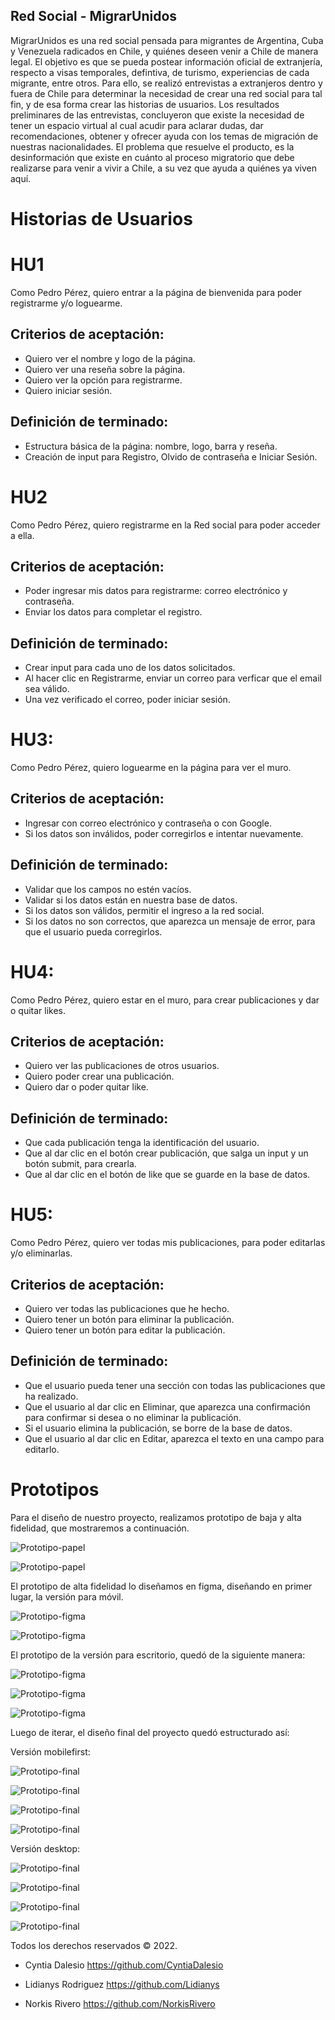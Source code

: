 ## Red Social - MigrarUnidos

MigrarUnidos es una red social pensada para migrantes de Argentina, Cuba y Venezuela radicados en Chile, y quiénes deseen venir a Chile de manera legal. El objetivo es que se pueda postear información oficial de extranjería, respecto a visas temporales, defintiva, de turismo, experiencias de cada migrante, entre otros. Para ello, se realizó entrevistas a extranjeros dentro y fuera de Chile para determinar la necesidad de crear una red social para tal fin, y de esa forma crear las historias de usuarios. Los resultados preliminares de las entrevistas, concluyeron que existe la necesidad de tener un espacio virtual al cual acudir para aclarar dudas, dar recomendaciones, obtener y ofrecer ayuda con los temas de migración de nuestras nacionalidades. El problema que resuelve el producto, es la desinformación que existe en cuánto al proceso migratorio que debe realizarse para venir a vivir a Chile, a su vez que ayuda a quiénes ya viven aquí. 


# Historias de Usuarios

# HU1
Como Pedro Pérez, quiero entrar a la página de bienvenida para poder registrarme y/o loguearme.

## Criterios de aceptación:

- Quiero ver el nombre y logo de la página.
- Quiero ver una reseña sobre la página.
- Quiero ver la opción para registrarme.
- Quiero iniciar sesión.

## Definición de terminado:

- Estructura básica de la página: nombre, logo, barra y reseña.
- Creación de input para Registro, Olvido de contraseña e Iniciar Sesión.


# HU2
Como Pedro Pérez, quiero registrarme en la Red social para poder acceder a ella.

## Criterios de aceptación:
- Poder ingresar mis datos para registrarme: correo electrónico y contraseña.
- Enviar los datos para completar el registro.

## Definición de terminado:
- Crear input para cada uno de los datos solicitados.
- Al hacer clic en Registrarme, enviar un correo para verficar que el email sea válido.
- Una vez verificado el correo, poder iniciar sesión.


# HU3:
Como Pedro Pérez, quiero loguearme en la página para ver el muro.

## Criterios de aceptación:

- Ingresar con correo electrónico y contraseña o con Google.
- Si los datos son inválidos, poder corregirlos e intentar nuevamente.

## Definición de terminado:

- Validar que los campos no estén vacíos.
- Validar si los datos están en nuestra base de datos.
- Si los datos son válidos, permitir el ingreso a la red social.
- Si los datos no son correctos, que aparezca un mensaje de error, para que el usuario pueda corregirlos.

# HU4:
Como Pedro Pérez, quiero estar en el muro, para crear publicaciones y dar o quitar likes.

## Criterios de aceptación:

- Quiero ver las publicaciones de otros usuarios.
- Quiero poder crear una publicación.
- Quiero dar o poder quitar like.

## Definición de terminado:

- Que cada publicación tenga la identificación del usuario.
- Que al dar clic en el botón crear publicación, que salga un input y un botón submit, para crearla.
- Que al dar clic en el botón de like que se guarde en la base de datos.


# HU5:
Como Pedro Pérez, quiero ver todas mis publicaciones, para poder editarlas y/o eliminarlas.

## Criterios de aceptación:

- Quiero ver todas las publicaciones que he hecho.
- Quiero tener un botón para eliminar la publicación.
- Quiero tener un botón para editar la publicación.

## Definición de terminado:

- Que el usuario pueda tener una sección con todas las publicaciones que ha realizado.
- Que el usuario al dar clic en Eliminar, que aparezca una confirmación para confirmar si desea o no eliminar la publicación.
- Si el usuario elimina la publicación, se borre de la base de datos.
- Que el usuario al dar clic en Editar, aparezca el texto en una campo para editarlo. 



# Prototipos

Para el diseño de nuestro proyecto, realizamos prototipo de baja y alta fidelidad, que mostraremos a continuación.

![Prototipo-papel](src/img/prototipoBajaFidelidad1.jpeg)


![Prototipo-papel](src/img/prototipoBajaFidelidad2.jpeg)

El prototipo de alta fidelidad lo diseñamos en figma, diseñando en primer lugar, la versión para móvil.


![Prototipo-figma](src/img/prototipoMobileFirst.png)

![Prototipo-figma](src/img/prototipoMobileFirst1.png)

El prototipo de la versión para escritorio, quedó de la siguiente manera:

![Prototipo-figma](src/img/prototipoDesktop.png)


![Prototipo-figma](src/img/prototipoDesktop1.png)


![Prototipo-figma](src/img/prototipoDesktop2.png)

Luego de iterar, el diseño final del proyecto quedó estructurado así:

Versión mobilefirst:

![Prototipo-final](src/img/proyectoMobilefirst.png)


![Prototipo-final](src/img/proyectoMobilefirst1.png)

![Prototipo-final](src/img/proyectoMobilefirstLike.png)

![Prototipo-final](src/img/proyectoMobilefirstEdit.png)

Versión desktop:

![Prototipo-final](src/img/proyectoDesktop.png)

![Prototipo-final](src/img/proyectoDesktop1.png)

![Prototipo-final](src/img/proyectoLike.png)

![Prototipo-final](src/img/proyectoEdit.png)



Todos los derechos reservados © 2022.

- Cyntia Dalesio https://github.com/CyntiaDalesio

- Lidianys Rodriguez https://github.com/Lidianys

- Norkis Rivero https://github.com/NorkisRivero

